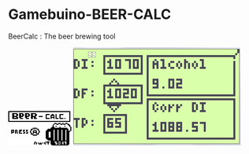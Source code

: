 # Gamebuino-BEER-CALC
BeerCalc : The beer brewing tool

![](https://github.com/Awot83/Gamebuino-BEER-CALC/blob/master/logoB.png?raw=true)
![](https://github.com/Awot83/Gamebuino-BEER-CALC/blob/master/beerCalc2.png?raw=true)
